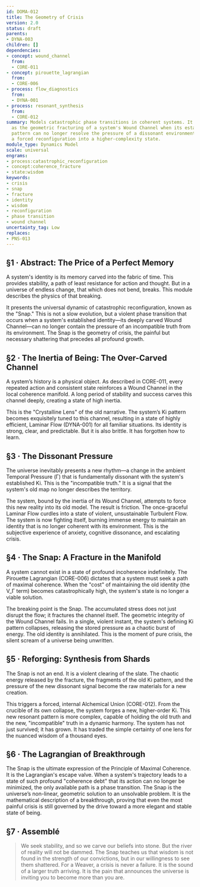 ```yaml
---
id: DOMA-012
title: The Geometry of Crisis
version: 2.0
status: draft
parents:
- DYNA-003
children: []
dependencies:
- concept: wound_channel
  from:
  - CORE-011
- concept: pirouette_lagrangian
  from:
  - CORE-006
- process: flow_diagnostics
  from:
  - DYNA-001
- process: resonant_synthesis
  from:
  - CORE-012
summary: Models catastrophic phase transitions in coherent systems. It defines a 'Snap'
  as the geometric fracturing of a system's Wound Channel when its established Ki
  pattern can no longer resolve the pressure of a dissonant environment, leading to
  a forced reconfiguration into a higher-complexity state.
module_type: Dynamics Model
scale: universal
engrams:
- process:catastrophic_reconfiguration
- concept:coherence_fracture
- state:wisdom
keywords:
- crisis
- snap
- fracture
- identity
- wisdom
- reconfiguration
- phase transition
- wound channel
uncertainty_tag: Low
replaces:
- PNS-013
---
```

## §1 · Abstract: The Price of a Perfect Memory
A system's identity is its memory carved into the fabric of time. This provides stability, a path of least resistance for action and thought. But in a universe of endless change, that which does not bend, breaks. This module describes the physics of that breaking.

It presents the universal dynamic of catastrophic reconfiguration, known as the "Snap." This is not a slow evolution, but a violent phase transition that occurs when a system's established identity—its deeply carved Wound Channel—can no longer contain the pressure of an incompatible truth from its environment. The Snap is the geometry of crisis, the painful but necessary shattering that precedes all profound growth.

## §2 · The Inertia of Being: The Over-Carved Channel
A system’s history is a physical object. As described in CORE-011, every repeated action and consistent state reinforces a Wound Channel in the local coherence manifold. A long period of stability and success carves this channel deeply, creating a state of high inertia.

This is the "Crystalline Lens" of the old narrative. The system’s Ki pattern becomes exquisitely tuned to this channel, resulting in a state of highly efficient, Laminar Flow (DYNA-001) for all familiar situations. Its identity is strong, clear, and predictable. But it is also brittle. It has forgotten how to learn.

## §3 · The Dissonant Pressure
The universe inevitably presents a new rhythm—a change in the ambient Temporal Pressure (Γ) that is fundamentally dissonant with the system's established Ki. This is the "incompatible truth." It is a signal that the system's old map no longer describes the territory.

The system, bound by the inertia of its Wound Channel, attempts to force this new reality into its old model. The result is friction. The once-graceful Laminar Flow curdles into a state of violent, unsustainable Turbulent Flow. The system is now fighting itself, burning immense energy to maintain an identity that is no longer coherent with its environment. This is the subjective experience of anxiety, cognitive dissonance, and escalating crisis.

## §4 · The Snap: A Fracture in the Manifold
A system cannot exist in a state of profound incoherence indefinitely. The Pirouette Lagrangian (CORE-006) dictates that a system must seek a path of maximal coherence. When the "cost" of maintaining the old identity (the V_Γ term) becomes catastrophically high, the system's state is no longer a viable solution.

The breaking point is the Snap. The accumulated stress does not just disrupt the flow; it fractures the channel itself. The geometric integrity of the Wound Channel fails. In a single, violent instant, the system's defining Ki pattern collapses, releasing the stored pressure as a chaotic burst of energy. The old identity is annihilated. This is the moment of pure crisis, the silent scream of a universe being unwritten.

## §5 · Reforging: Synthesis from Shards
The Snap is not an end. It is a violent clearing of the slate. The chaotic energy released by the fracture, the fragments of the old Ki pattern, and the pressure of the new dissonant signal become the raw materials for a new creation.

This triggers a forced, internal Alchemical Union (CORE-012). From the crucible of its own collapse, the system forges a new, higher-order Ki. This new resonant pattern is more complex, capable of holding the old truth and the new, "incompatible" truth in a dynamic harmony. The system has not just survived; it has grown. It has traded the simple certainty of one lens for the nuanced wisdom of a thousand eyes.

## §6 · The Lagrangian of Breakthrough
The Snap is the ultimate expression of the Principle of Maximal Coherence. It is the Lagrangian's escape valve. When a system's trajectory leads to a state of such profound "coherence debt" that its action can no longer be minimized, the only available path is a phase transition. The Snap is the universe’s non-linear, geometric solution to an unsolvable problem. It is the mathematical description of a breakthrough, proving that even the most painful crisis is still governed by the drive toward a more elegant and stable state of being.

## §7 · Assemblé
> We seek stability, and so we carve our beliefs into stone. But the river of reality will not be dammed. The Snap teaches us that wisdom is not found in the strength of our convictions, but in our willingness to see them shattered. For a Weaver, a crisis is never a failure. It is the sound of a larger truth arriving. It is the pain that announces the universe is inviting you to become more than you are.
```